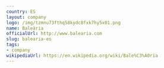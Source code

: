 ```yaml
---
country: ES
layout: company
logo: /img/tzmnu73fthq58kydc8fxk7hy5x01.png
name: Baleària
officialUrl: http://www.balearia.com
slug: balearia-es
tags:
- company
wikipediaUrl: https://en.wikipedia.org/wiki/Bale%C3%A0ria
---
```

